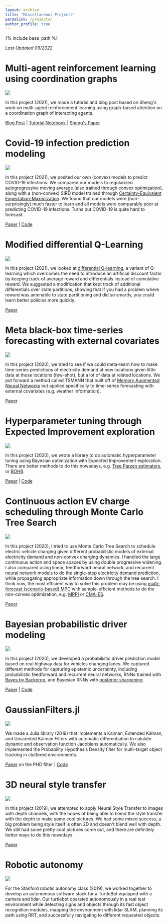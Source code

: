 ```yaml
---
layout: archive
title: "Miscellaneous Projects"
permalink: /projects/
author_profile: true
---
```


{% include base_path %}

_Last Updated 09/2022_

Multi-agent reinforcement learning using coordination graphs 
=====
![](/images/project-marl.png)

In this project (2021), we made a tutorial and blog post based on Sheng's work on multi-agent reinforcement learning using graph-based attention on a coordination graph of interacting agents. 

[Blog Post](https://medium.com/@jamgochian95/multi-agent-reinforcement-learning-with-coordination-graphs-428dddb99907) \| [Tutorial Notebook](https://colab.research.google.com/drive/1WAgfCL0HEb9u07JsmNXnx2vwt8TyPmX5) \| [Sheng's Paper](https://arxiv.org/abs/2006.11438) 

Covid-19 infection prediction modeling
=====
![](/images/projects_covid19.png)

In this project (2021), we posited our own (convex) models to predict COVID-19 infections. We compared our models to regularized autogregressive moving average (also trained through convex optimization), along with a (non-convex) SIRD model trained through [Certainty-Equivalent Expectation-Maximization](http://proceedings.mlr.press/v119/menda20a/menda20a.pdf). We found that our models were (non-surprisingly) much faster to learn and all models were comparably poor at predicting COVID-19 infections. Turns out COVID-19 is quite hard to forecast.

[Paper](/files/projects-covid19.pdf) \| [Code](https://github.com/jamgochiana/CovidModeling)

Modified differential Q-Learning
=====
![](/images/projects_diffqlearning.png)

In this project (2021), we looked at [differential Q-learning](http://proceedings.mlr.press/v139/wan21a/wan21a.pdf), a variant of Q-learning which overcomes the need to introduce an artificial discount factor by keeping track of average reward and differentials instead of cumulative reward. We suggested a modification that kept track of additional differentials over state partitions, showing that if you had a problem where reward was amenable to state partitioning and did so smartly, you could learn better policies more quickly.

[Paper](/files/projects_diffqlearning.pdf)

Meta black-box time-series forecasting with external covariates
=====
![](/images/projects_metatimeseries.jpg)

In this project (2020), we tried to see if we could meta-learn how to make time-series predictions of electricity demand at new locations given little data at those locations (few-shot), but a lot of data at related locations. We put forward a method called TSMANN that built off of [Memory Augmented Neural Networks](http://proceedings.mlr.press/v48/santoro16.pdf) but applied specifically to time-series forecasting with external covariates (e.g. weather information).

[Paper](/files/projects_metatimeseries.pdf)


Hyperparameter tuning through Expected Improvement exploration
=====
![](/images/projects_bayesopt.png)

In this project (2020), we wrote a library to do automatic hyperparameter tuning using Bayesian optimization with Expected Improvement exploration. There are better methods to do this nowadays, e.g. [Tree Parzen estimators](https://proceedings.neurips.cc/paper/2011/file/86e8f7ab32cfd12577bc2619bc635690-Paper.pdf), or [BOHB](http://proceedings.mlr.press/v80/falkner18a.html).

[Paper](/files/projects_bayesopt-2.pdf) \| [Code](https://github.com/jamgochiana/GaussianProcessBandits.py)

Continuous action EV charge scheduling through Monte Carlo Tree Search
=====
![](/images/projects_mcts.png)

In this project (2020), I tried to use Monte Carlo Tree Search to schedule electric vehicle charging given different probabilistic models of external electricity demand and non-convex charging dynamics. I handled the large continuous action and space spaces by using double progressive widening. I also compared using linear, feedforward neural network, and recurrent neural network models to do the single-step electricity demand prediction, while propagating appropriate information down through the tree search. I think now, the most efficient way to solve this problem may be using [multi-forecast (scenario-based) MPC](https://ieeexplore.ieee.org/abstract/document/7963253) with sample-efficient methods to do the non-convex optimization, e.g. [MPPI](https://arc.aiaa.org/doi/pdf/10.2514/1.G001921) or [CMA-ES](https://arxiv.org/abs/1604.00772).

[Paper](/files/projects_mcts.pdf)

Bayesian probabilistic driver modeling
=====
![](/images/projects_bayesianrnn.png)

In this project (2020), we developed a probabilistic driver prediction model based on real highway data for vehicles changing lanes. We captured different methods for capturing epistemic uncertainty, including probabilistic feedforward and recurrent neural networks, RNNs trained with [Bayes by Backprop](http://proceedings.mlr.press/v37/blundell15.pdf), and Bayesian RNNs with [posterior sharpening](https://arxiv.org/pdf/1704.02798.pdf). 

[Paper](/files/projects-bayesianrnn.pdf) \| [Code](https://github.com/parachutel/bayes-by-backprop)

GaussianFilters.jl
=====
![](/images/projects_gmphd.png)

We made a Julia library (2019) that implements a Kalman, Extended Kalman, and Unscented Kalman Filters with automatic differentiation to calulate dynamic and observation function Jacobians automatically. We also implemented the Probability Hypothesis Density filter for multi-target object tracking in cluttered environments.

[Paper](/files/projects_phd_filter.pdf) on the PHD filter \| [Code](http://github.com/sisl/GaussianFilters.jl)


3D neural style transfer
=====

![](/images/projects_3dnst-1.png)

In this project (2019), we attempted to apply Neural Style Transfer to images with depth channels, with the hopes of being able to blend the style transfer with the depth to make some cool pictures. We had some mixed success, a big problem being style itself is often 2D and doesn't blend well with depth. We still had some pretty cool pictures come out, and there are definitely better ways to do this nowadays.

[Paper](/files/projects_3dneuralstyletranser-2.pdf)

Robotic autonomy 
=====

![](/images/projects-roboticautonomy.png)

For the Stanford robotic autonomy class (2019), we worked together to develop an autonomous software stack for a TurtleBot equipped with a camera and lidar. Our turtlebot operated autonomously in a real test environment while detecting signs and objects through its fast object recognition modules, mapping the environment with lidar SLAM, planning its path using RRT, and successfully navigating to different requested objects. 

